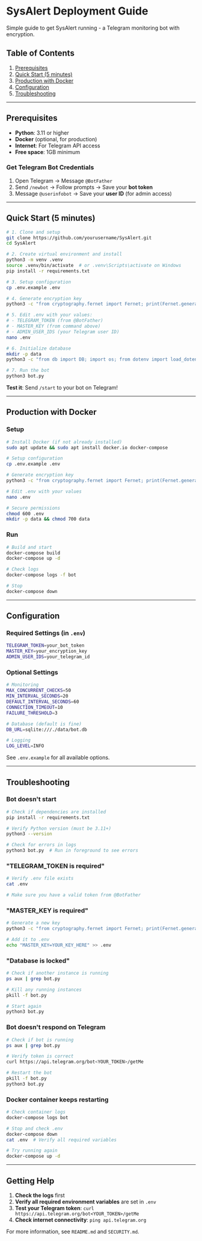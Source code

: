 # SysAlert Deployment Guide

Simple guide to get SysAlert running - a Telegram monitoring bot with encryption.

## Table of Contents

1. [Prerequisites](#prerequisites)
2. [Quick Start (5 minutes)](#quick-start-5-minutes)
3. [Production with Docker](#production-with-docker)
4. [Configuration](#configuration)
5. [Troubleshooting](#troubleshooting)

---

## Prerequisites

- **Python**: 3.11 or higher
- **Docker** (optional, for production)
- **Internet**: For Telegram API access
- **Free space**: 1GB minimum

### Get Telegram Bot Credentials

1. Open Telegram → Message `@BotFather`
2. Send `/newbot` → Follow prompts → Save your **bot token**
3. Message `@userinfobot` → Save your **user ID** (for admin access)

---

## Quick Start (5 minutes)

```bash
# 1. Clone and setup
git clone https://github.com/yourusername/SysAlert.git
cd SysAlert

# 2. Create virtual environment and install
python3 -m venv .venv
source .venv/bin/activate  # or .venv\Scripts\activate on Windows
pip install -r requirements.txt

# 3. Setup configuration
cp .env.example .env

# 4. Generate encryption key
python3 -c "from cryptography.fernet import Fernet; print(Fernet.generate_key().decode())"

# 5. Edit .env with your values:
# - TELEGRAM_TOKEN (from @BotFather)
# - MASTER_KEY (from command above)
# - ADMIN_USER_IDS (your Telegram user ID)
nano .env

# 6. Initialize database
mkdir -p data
python3 -c "from db import DB; import os; from dotenv import load_dotenv; load_dotenv(); DB(os.getenv('DB_URL', 'sqlite:///./data/bot.db'), os.getenv('MASTER_KEY'))"

# 7. Run the bot
python3 bot.py
```

**Test it**: Send `/start` to your bot on Telegram!

---

## Production with Docker

### Setup

```bash
# Install Docker (if not already installed)
sudo apt update && sudo apt install docker.io docker-compose

# Setup configuration
cp .env.example .env

# Generate encryption key
python3 -c "from cryptography.fernet import Fernet; print(Fernet.generate_key().decode())"

# Edit .env with your values
nano .env

# Secure permissions
chmod 600 .env
mkdir -p data && chmod 700 data
```

### Run

```bash
# Build and start
docker-compose build
docker-compose up -d

# Check logs
docker-compose logs -f bot

# Stop
docker-compose down
```

---

## Configuration

### Required Settings (in `.env`)

```bash
TELEGRAM_TOKEN=your_bot_token
MASTER_KEY=your_encryption_key
ADMIN_USER_IDS=your_telegram_id
```

### Optional Settings

```bash
# Monitoring
MAX_CONCURRENT_CHECKS=50
MIN_INTERVAL_SECONDS=20
DEFAULT_INTERVAL_SECONDS=60
CONNECTION_TIMEOUT=10
FAILURE_THRESHOLD=3

# Database (default is fine)
DB_URL=sqlite:///./data/bot.db

# Logging
LOG_LEVEL=INFO
```

See `.env.example` for all available options.

---

## Troubleshooting

### Bot doesn't start

```bash
# Check if dependencies are installed
pip install -r requirements.txt

# Verify Python version (must be 3.11+)
python3 --version

# Check for errors in logs
python3 bot.py  # Run in foreground to see errors
```

### "TELEGRAM_TOKEN is required"

```bash
# Verify .env file exists
cat .env

# Make sure you have a valid token from @BotFather
```

### "MASTER_KEY is required"

```bash
# Generate a new key
python3 -c "from cryptography.fernet import Fernet; print(Fernet.generate_key().decode())"

# Add it to .env
echo "MASTER_KEY=YOUR_KEY_HERE" >> .env
```

### "Database is locked"

```bash
# Check if another instance is running
ps aux | grep bot.py

# Kill any running instances
pkill -f bot.py

# Start again
python3 bot.py
```

### Bot doesn't respond on Telegram

```bash
# Check if bot is running
ps aux | grep bot.py

# Verify token is correct
curl https://api.telegram.org/bot<YOUR_TOKEN>/getMe

# Restart the bot
pkill -f bot.py
python3 bot.py
```

### Docker container keeps restarting

```bash
# Check container logs
docker-compose logs bot

# Stop and check .env
docker-compose down
cat .env  # Verify all required variables

# Try running again
docker-compose up -d
```

---

## Getting Help

1. **Check the logs** first
2. **Verify all required environment variables** are set in `.env`
3. **Test your Telegram token**: `curl https://api.telegram.org/bot<YOUR_TOKEN>/getMe`
4. **Check internet connectivity**: `ping api.telegram.org`

For more information, see `README.md` and `SECURITY.md`.
